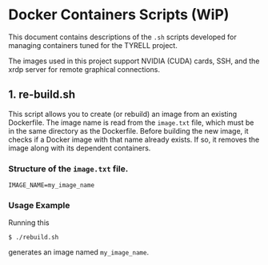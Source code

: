 ﻿
# Docker Containers Scripts (WiP)

This document contains descriptions of the `.sh` scripts developed for managing containers tuned for the TYRELL project.

The images used in this project support NVIDIA (CUDA) cards, SSH, and the xrdp server for remote graphical connections.

## 1. **re-build.sh**

This script allows you to create (or rebuild) an image from an existing Dockerfile. The image name is read from the `image.txt` file, which must be in the same directory as the Dockerfile. Before building the new image, it checks if a Docker image with that name already exists. If so, it removes the image along with its dependent containers.

### Structure of the `image.txt` file.

```
IMAGE_NAME=my_image_name
```

### Usage Example
Running this
```
$ ./rebuild.sh
```
generates an image named `my_image_name`.
